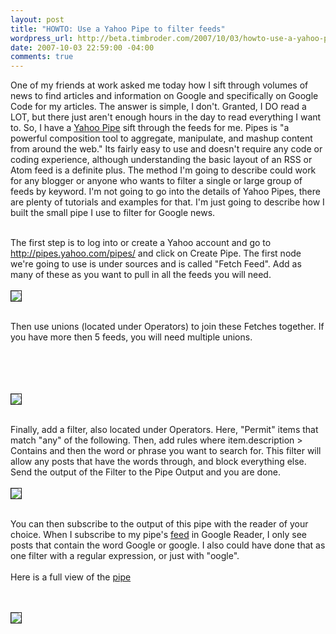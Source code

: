 ```yaml
--- 
layout: post
title: "HOWTO: Use a Yahoo Pipe to filter feeds"
wordpress_url: http://beta.timbroder.com/2007/10/03/howto-use-a-yahoo-pipe-to-filter-feeds/
date: 2007-10-03 22:59:00 -04:00
comments: true
---
```

One of my friends at work asked me today how I sift through volumes of news to find articles and information on Google and specifically on Google Code for my articles.  The answer is simple, I don't.  Granted, I DO read a LOT, but there just aren't enough hours in the day to read everything I want to.  So, I have a <a href="http://pipes.yahoo.com/pipes/">Yahoo Pipe</a> sift through the feeds for me.  Pipes is "a powerful composition tool to aggregate, manipulate, and mashup content from around the web."  Its fairly easy to use and doesn't require any code or coding experience, although understanding the basic layout of an RSS or Atom feed is a definite plus.  The method I'm going to describe could work for any blogger or anyone who wants to filter a single or large group of feeds by keyword.  I'm not going to go into the details of Yahoo Pipes, there are plenty of tutorials and examples for that.  I'm just going to describe how I built the small pipe I use to filter for Google news.<br /><br /> 

The first step is to log into or create a Yahoo account and go to <a href="http://pipes.yahoo.com/pipes/">http://pipes.yahoo.com/pipes/</a> and click on Create Pipe.  The first node we're going to use is under sources and is called "Fetch Feed".  Add as many of these as you want to pull in all the feeds you will need. <br /><br />
<img src="http://lh6.google.com/timothy.broder/RwQeq2uGXrI/AAAAAAAAMTE/_APNQgTsUMQ/s400/pipe1.jpg?imgdl=1" border=1/>
<br /><br /> 

Then use unions (located under Operators) to join these Fetches together.  If you have more then 5 feeds, you will need multiple unions.  
<br /><br />

<br /><br /><img src="http://lh6.google.com/timothy.broder/RwQeq2uGXsI/AAAAAAAAMTM/uKp3MSfdtUg/s400/pipe2.jpg?imgdl=1" border=1/> <br /><br />

Finally, add a filter, also located under Operators.  Here, "Permit" items that match "any" of the following.  Then, add rules where item.description > Contains and then the word or phrase you want to search for.  This filter will allow any posts that have the words through, and block everything else.  Send the output of the Filter to the Pipe Output and you are done.
<br /><br />
<img src="http://lh6.google.com/timothy.broder/RwQeq2uGXtI/AAAAAAAAMTU/zrI8IloMhiw/s400/pipe3.jpg?imgdl=1" border=1/><br /><br /> 

You can then subscribe to the output of this pipe with the reader of your choice.  When I subscribe to my pipe's <a href="http://pipes.yahoo.com/pipes/pipe.run?_id=vF35LapU3BG9UzFodbq02Q&_render=rss">feed</a> in Google Reader, I only see posts that contain the word Google or google.  I also could have done that as one filter with a regular expression, or just with "oogle".
<br /><br />
Here is a full view of the  <a href="http://pipes.yahoo.com/pipes/pipe.info?_id=vF35LapU3BG9UzFodbq02Q">pipe</a>

<br /><br />
<img src="http://lh6.google.com/timothy.broder/RwQeq2uGXuI/AAAAAAAAMTc/RAnjUutsd5A/s400/pipe4.jpg?imgdl=1" border=1/><br /><br />
